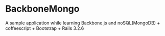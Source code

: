 BackboneMongo
=============

A sample application while learning Backbone.js and noSQL(MongoDB) + coffeescript + Bootstrap + Rails 3.2.6

